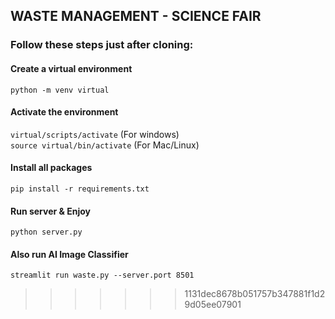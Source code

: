 ## WASTE MANAGEMENT - SCIENCE FAIR

### Follow these steps just after cloning:
#### Create a virtual environment
```python -m venv virtual```

#### Activate the environment
```virtual/scripts/activate``` (For windows)<br>
```source virtual/bin/activate``` (For Mac/Linux)

#### Install all packages
```pip install -r requirements.txt```

#### Run server & Enjoy
```python server.py```

#### Also run AI Image Classifier
```streamlit run waste.py --server.port 8501```

>>>>>>> 1131dec8678b051757b347881f1d29d05ee07901
